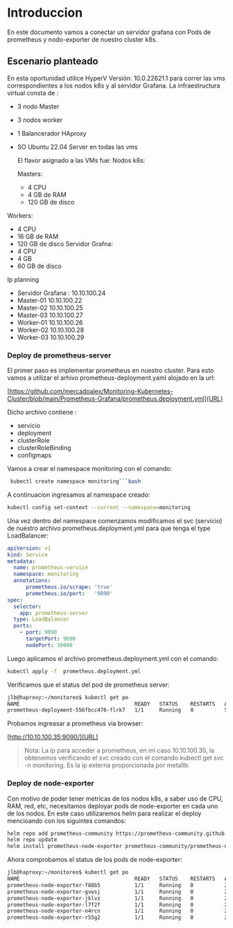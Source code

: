 # Introduccion

En este documento vamos a conectar un servidor grafana con Pods de prometheus y nodo-exporter de nuestro cluster k8s.

## Escenario planteado

En esta oportunidad utilice HyperV Versión: 10.0.22621.1 para correr las vms correspondientes a los nodos k8s y al servidor Grafana.
La  infraestructura virtual consta de :

- 3 nodo Master
- 3 nodos worker
- 1 Balancerador HAproxy
- SO Ubuntu 22.04 Server en todas las vms
  
  El flavor asignado a las VMs fue:
  Nodos k8s:
  
  Masters:

  - 4 CPU
  - 4 GB de RAM
  - 120 GB de disco

 Workers:

- 4 CPU
- 16 GB de RAM
- 120 GB de disco
Servidor Grafna:
- 4 CPU
- 4 GB
- 60 GB de disco

Ip planning

- Servidor Grafana : 10.10.100.24
- Master-01 10.10.100.22
- Master-02 10.10.100.25
- Master-03 10.10.100.27
- Worker-01 10.10.100.26
- Worker-02 10.10.100.28
- Worker-03 10.10.100.29

### Deploy de prometheus-server

El primer paso es implementar  prometheus en nuestro cluster. Para esto vamos a utilizar el arhivo prometheus-deployment.yaml alojado en la url:

[https://github.com/mercadoalex/Monitoring-Kubernetes-Cluster/blob/main/Prometheus-Grafana/prometheus.deployment.yml](URL)

Dicho archivo contiene :

- servicio
- deployment
- clusterRole
- clusterRoleBinding
- configmaps

Vamos a crear el namespace monitoring con el comando:

```bash
 kubectl create namespace monitoring```bash
```

A continuacion ingresamos al namespace creado:

```bash
kubectl config set-context --current --namespace=monitoring
```

Una vez dentro del namespace comenzamos modificamos el    svc (servicio) de nuestro archivo prometheus.deployment.yml para que tenga el type LoadBalancer:

```yaml
apiVersion: v1
kind: Service
metadata:
  name: prometheus-service
  namespace: monitoring
  annotations:  
      prometheus.io/scrape: 'true'     
      prometheus.io/port:   '9090'
spec:
  selector: 
    app: prometheus-server
  type: LoadBalancer  
  ports:
    - port: 9090
      targetPort: 9090 
      nodePort: 30000
```

Luego  aplicamos el archivo prometheus.deployment.yml con el comando:

```bash
kubectl apply -f  prometheus.deployment.yml
```

Verificamos que el status del pod de prometheus server:

```bash
jlb@haproxy:~/monitoreo$ kubectl get po
NAME                                     READY   STATUS    RESTARTS   AGE
prometheus-deployment-556fbcc476-flrk7   1/1     Running   0          5s
```

Probamos ingreasar a prometheus via browser:

[http://10.10.100.35:9090/](URL)

> Nota: La ip para acceder a prometheus, en mi caso 10.10.100.35, la obtenemos verificando el svc creado con el comando kubectl get svc -n monitoring. Es la ip externa proporcionada por metallb. 

### Deploy de node-exporter

Con motivo de poder tener metricas de los nodos  k8s, a saber uso de CPU, RAM, red, etc, necesitamos deployar pods de node-exporter en cada uno de los nodos. En este caso utilizaremos helm para realizar el deploy mencioando con los siguintes comandos:

```bash
helm repo add prometheus-community https://prometheus-community.github.io/helm-charts
helm repo update
helm install prometheus-node-exporter prometheus-community/prometheus-node-exporter --namespace monitoring
```

Ahora comprobamos el status de los pods de node-exporter:

```bash
jlb@haproxy:~/monitoreo$ kubectl get po
NAME                                     READY   STATUS    RESTARTS   AGE
prometheus-node-exporter-f88b5           1/1     Running   0          2s
prometheus-node-exporter-gvwsj           1/1     Running   0          2s
prometheus-node-exporter-jklvz           1/1     Running   0          2s
prometheus-node-exporter-l7f2f           1/1     Running   0          2s
prometheus-node-exporter-n4rcn           1/1     Running   0          2s
prometheus-node-exporter-r55g2           1/1     Running   0          2s
```

